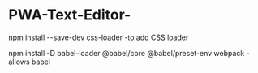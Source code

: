 # PWA-Text-Editor-

npm install --save-dev css-loader 
-to add CSS loader 

npm install -D babel-loader @babel/core @babel/preset-env webpack
-allows babel 